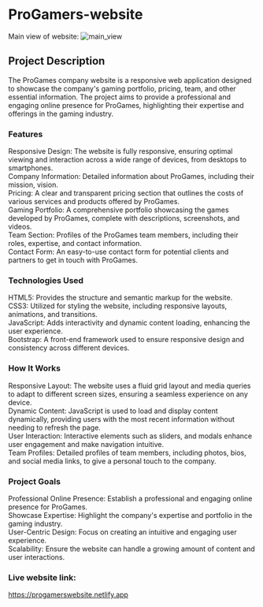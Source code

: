 # ProGamers-website

Main view of website:
![main_view](https://github.com/user-attachments/assets/74fac76f-a4d8-41e5-b892-da6dbafd4158)


## Project Description
The ProGames company website is a responsive web application designed to showcase the company's gaming portfolio, pricing, team, and other essential information. The project aims to provide a professional and engaging online presence for ProGames, highlighting their expertise and offerings in the gaming industry.


### Features
Responsive Design: The website is fully responsive, ensuring optimal viewing and interaction across a wide range of devices, from desktops to smartphones.  
Company Information: Detailed information about ProGames, including their mission, vision.  
Pricing: A clear and transparent pricing section that outlines the costs of various services and products offered by ProGames.  
Gaming Portfolio: A comprehensive portfolio showcasing the games developed by ProGames, complete with descriptions, screenshots, and videos.  
Team Section: Profiles of the ProGames team members, including their roles, expertise, and contact information.  
Contact Form: An easy-to-use contact form for potential clients and partners to get in touch with ProGames.  


### Technologies Used
HTML5: Provides the structure and semantic markup for the website.  
CSS3: Utilized for styling the website, including responsive layouts, animations, and transitions.  
JavaScript: Adds interactivity and dynamic content loading, enhancing the user experience.  
Bootstrap: A front-end framework used to ensure responsive design and consistency across different devices.  


### How It Works
Responsive Layout: The website uses a fluid grid layout and media queries to adapt to different screen sizes, ensuring a seamless experience on any device.  
Dynamic Content: JavaScript is used to load and display content dynamically, providing users with the most recent information without needing to refresh the page.  
User Interaction: Interactive elements such as sliders, and modals enhance user engagement and make navigation intuitive.  
Team Profiles: Detailed profiles of team members, including photos, bios, and social media links, to give a personal touch to the company.  


### Project Goals
Professional Online Presence: Establish a professional and engaging online presence for ProGames.  
Showcase Expertise: Highlight the company's expertise and portfolio in the gaming industry.  
User-Centric Design: Focus on creating an intuitive and engaging user experience.  
Scalability: Ensure the website can handle a growing amount of content and user interactions.  


### Live website link:
https://progamerswebsite.netlify.app
